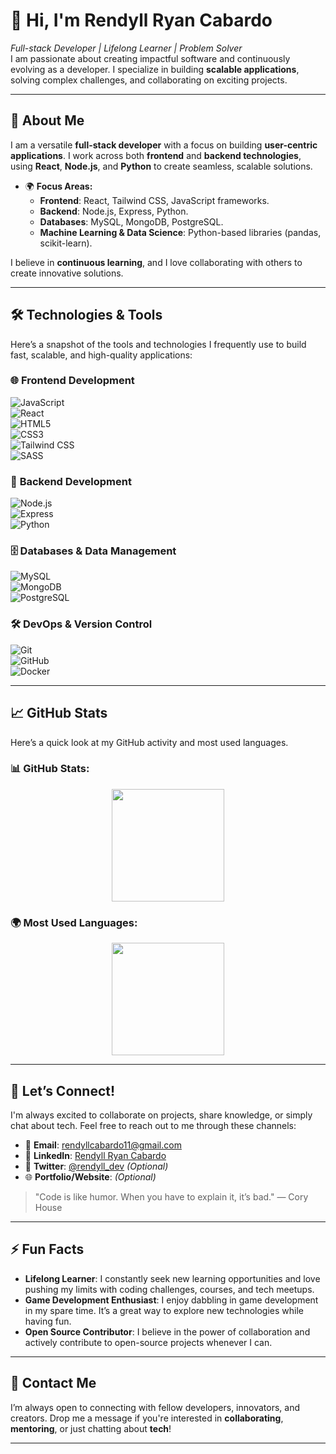 # 👋 Hi, I'm **Rendyll Ryan Cabardo**  
*Full-stack Developer | Lifelong Learner | Problem Solver*  
I am passionate about creating impactful software and continuously evolving as a developer. I specialize in building **scalable applications**, solving complex challenges, and collaborating on exciting projects.

---

## 🚀 About Me  
I am a versatile **full-stack developer** with a focus on building **user-centric applications**. I work across both **frontend** and **backend technologies**, using **React**, **Node.js**, and **Python** to create seamless, scalable solutions.

- 🌍 **Focus Areas:**
  - **Frontend**: React, Tailwind CSS, JavaScript frameworks.
  - **Backend**: Node.js, Express, Python.
  - **Databases**: MySQL, MongoDB, PostgreSQL.
  - **Machine Learning & Data Science**: Python-based libraries (pandas, scikit-learn).

I believe in **continuous learning**, and I love collaborating with others to create innovative solutions.

---

## 🛠️ Technologies & Tools  
Here’s a snapshot of the tools and technologies I frequently use to build fast, scalable, and high-quality applications:

### 🌐 **Frontend Development**  
![JavaScript](https://img.shields.io/badge/JavaScript-ES6-F7DF1E?style=flat&logo=javascript&logoColor=black)  
![React](https://img.shields.io/badge/React-React-61DAFB?style=flat&logo=react&logoColor=white)  
![HTML5](https://img.shields.io/badge/HTML5-E34F26?style=flat&logo=html5&logoColor=white)  
![CSS3](https://img.shields.io/badge/CSS3-1572B6?style=flat&logo=css3&logoColor=white)  
![Tailwind CSS](https://img.shields.io/badge/Tailwind%20CSS-06B6D4?style=flat&logo=tailwind-css&logoColor=white)  
![SASS](https://img.shields.io/badge/SASS-CC6699?style=flat&logo=sass&logoColor=white)

### 🔧 **Backend Development**  
![Node.js](https://img.shields.io/badge/Node.js-8CC84B?style=flat&logo=node.js&logoColor=white)  
![Express](https://img.shields.io/badge/Express-000000?style=flat&logo=express&logoColor=white)  
![Python](https://img.shields.io/badge/Python-3776AB?style=flat&logo=python&logoColor=white)  

### 🗄️ **Databases & Data Management**  
![MySQL](https://img.shields.io/badge/MySQL-4479A1?style=flat&logo=mysql&logoColor=white)  
![MongoDB](https://img.shields.io/badge/MongoDB-47A248?style=flat&logo=mongodb&logoColor=white)  
![PostgreSQL](https://img.shields.io/badge/PostgreSQL-4169E1?style=flat&logo=postgresql&logoColor=white)

### 🛠️ **DevOps & Version Control**  
![Git](https://img.shields.io/badge/Git-F05032?style=flat&logo=git&logoColor=white)  
![GitHub](https://img.shields.io/badge/GitHub-181717?style=flat&logo=github&logoColor=white)  
![Docker](https://img.shields.io/badge/Docker-2496ED?style=flat&logo=docker&logoColor=white)

---

## 📈 GitHub Stats  
Here’s a quick look at my GitHub activity and most used languages.

### 📊 **GitHub Stats:**

<div align="center">
  <img height="180" src="https://github-readme-stats.vercel.app/api?username=rrndxx&show_icons=true&theme=gruvbox&hide_title=true&count_private=true&include_all_commits=true&hide=prs" />
</div>

### 🌍 **Most Used Languages:**

<div align="center">
  <img height="180" src="https://github-readme-stats.vercel.app/api/top-langs/?username=rrndxx&layout=compact&theme=gruvbox&hide_title=true&count_private=true" />
</div>

---

## 🤝 Let’s Connect!  
I'm always excited to collaborate on projects, share knowledge, or simply chat about tech. Feel free to reach out to me through these channels:

- 📧 **Email**: [rendyllcabardo11@gmail.com](mailto:rendyllcabardo11@gmail.com)  
- 🔗 **LinkedIn**: [Rendyll Ryan Cabardo](https://www.linkedin.com/in/rendyllcabardo/)  
- 💬 **Twitter**: [@rendyll_dev](https://twitter.com/rendyll_dev) *(Optional)*  
- 🌐 **Portfolio/Website**: *(Optional)*  

> "Code is like humor. When you have to explain it, it’s bad." — Cory House

---

## ⚡ Fun Facts  
- **Lifelong Learner**: I constantly seek new learning opportunities and love pushing my limits with coding challenges, courses, and tech meetups.
- **Game Development Enthusiast**: I enjoy dabbling in game development in my spare time. It’s a great way to explore new technologies while having fun.
- **Open Source Contributor**: I believe in the power of collaboration and actively contribute to open-source projects whenever I can.

---

## 📧 Contact Me  
I’m always open to connecting with fellow developers, innovators, and creators. Drop me a message if you're interested in **collaborating**, **mentoring**, or just chatting about **tech**!

---

